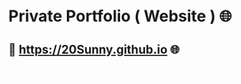 # Private Portfolio ( Website )  🌐
## 🔗 https://20Sunny.github.io 🌐
<a target="_blank" href="https://20sunny.netlify.app" style="color:#fff;border:2px solid #fff;">view</a>
